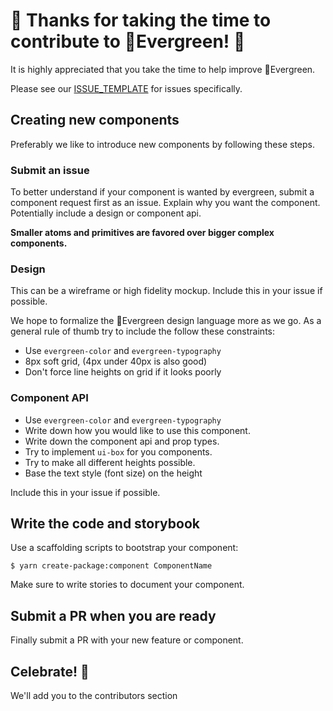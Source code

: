 # 🎉 Thanks for taking the time to contribute to 🌲Evergreen! 🎉

It is highly appreciated that you take the time to help improve 🌲Evergreen.

Please see our [ISSUE_TEMPLATE](./ISSUE_TEMPLATE.md) for issues specifically.

## Creating new components

Preferably we like to introduce new components by following these steps.

### Submit an issue

To better understand if your component is wanted by evergreen,
submit a component request first as an issue.
Explain why you want the component.
Potentially include a design or component api.

**Smaller atoms and primitives are favored over bigger complex components.**

### Design

This can be a wireframe or high fidelity mockup.
Include this in your issue if possible.

We hope to formalize the 🌲Evergreen design language more as we go.
As a general rule of thumb try to include the follow these constraints:

* Use `evergreen-color` and `evergreen-typography`
* 8px soft grid, (4px under 40px is also good)
* Don't force line heights on grid if it looks poorly

### Component API

* Use `evergreen-color` and `evergreen-typography`
* Write down how you would like to use this component.
* Write down the component api and prop types.
* Try to implement `ui-box` for you components.
* Try to make all different heights possible.
* Base the text style (font size) on the height

Include this in your issue if possible.

## Write the code and storybook

Use a scaffolding scripts to bootstrap your component:

```
$ yarn create-package:component ComponentName
```

Make sure to write stories to document your component.

## Submit a PR when you are ready

Finally submit a PR with your new feature or component.

## Celebrate! 🎉

We'll add you to the contributors section
